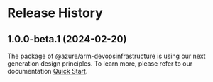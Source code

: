 # Release History
    
## 1.0.0-beta.1 (2024-02-20)

The package of @azure/arm-devopsinfrastructure is using our next generation design principles. To learn more, please refer to our documentation [Quick Start](https://aka.ms/js-track2-quickstart).
